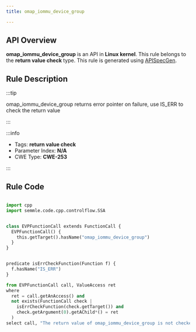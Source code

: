 ```yaml
---
title: omap_iommu_device_group

---
```



## API Overview
**omap_iommu_device_group** is an API in **Linux kernel**. This rule belongs to the **return value check** type. This rule is generated using [APISpecGen](../../tools/APISpecGen).
## Rule Description

:::tip

omap_iommu_device_group returns error pointer on failure, use IS_ERR to check the return value

:::

:::info

- Tags: **return value check**
- Parameter Index: **N/A**
- CWE Type: **CWE-253**

:::

## Rule Code
```python

import cpp
import semmle.code.cpp.controlflow.SSA


class EVPFunctionCall extends FunctionCall {
  EVPFunctionCall() {
    this.getTarget().hasName("omap_iommu_device_group")
  }
}


predicate isErrCheckFunction(Function f) {
  f.hasName("IS_ERR") 
}

from EVPFunctionCall call, ValueAccess ret
where
  ret = call.getAnAccess() and
  not exists(FunctionCall check |
    isErrCheckFunction(check.getTarget()) and
    check.getArgument(0).getAChild*() = ret
  )
select call, "The return value of omap_iommu_device_group is not checked with IS_ERR."
    
```